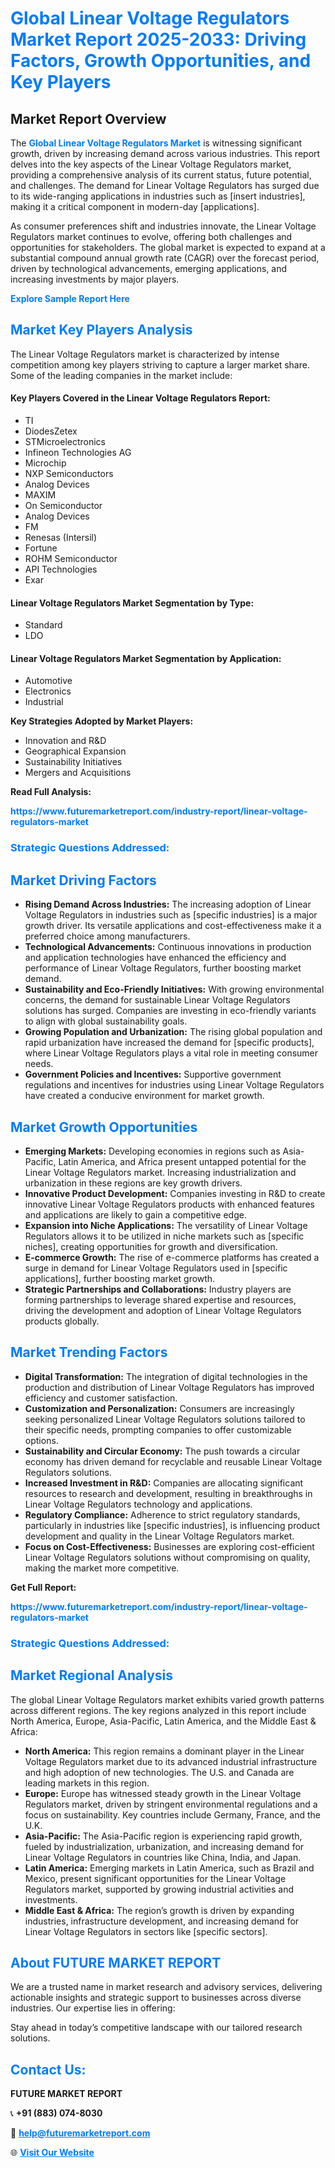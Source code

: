 <h1 style="color: #007BFF;">Global Linear Voltage Regulators Market Report 2025-2033: Driving Factors, Growth Opportunities, and Key Players</h1>

<section id="overview">
<h2>Market Report Overview</h2>
<p>The <a href="https://www.futuremarketreport.com/industry-report/linear-voltage-regulators-market" style="color: #007BFF; text-decoration: none;"><strong>Global Linear Voltage Regulators Market</strong></a> is witnessing significant growth, driven by increasing demand across various industries. This report delves into the key aspects of the Linear Voltage Regulators market, providing a comprehensive analysis of its current status, future potential, and challenges. The demand for Linear Voltage Regulators has surged due to its wide-ranging applications in industries such as [insert industries], making it a critical component in modern-day [applications].</p>
<p>As consumer preferences shift and industries innovate, the Linear Voltage Regulators market continues to evolve, offering both challenges and opportunities for stakeholders. The global market is expected to expand at a substantial compound annual growth rate (CAGR) over the forecast period, driven by technological advancements, emerging applications, and increasing investments by major players.</p>
</section>

<section id="overview">
<p><a href="https://www.futuremarketreport.com/request-sample/reportId=75233" style="color: #007BFF; text-decoration: none;"><strong>Explore Sample Report Here</strong></a></p>
</section>

<section id="key-players">
<h2 style="color: #007BFF;">Market Key Players Analysis</h2>
<p>The Linear Voltage Regulators market is characterized by intense competition among key players striving to capture a larger market share. Some of the leading companies in the market include:</p>
<h4>Key Players Covered in the Linear Voltage Regulators Report:</h4>
<ul><li>TI</li><li>DiodesZetex</li><li>STMicroelectronics</li><li>Infineon Technologies AG</li><li>Microchip</li><li>NXP Semiconductors</li><li>Analog Devices</li><li>MAXIM</li><li>On Semiconductor</li><li>Analog Devices</li><li>FM</li><li>Renesas (Intersil)</li><li>Fortune</li><li>ROHM Semiconductor</li><li>API Technologies</li><li>Exar</li></ul>
<h4>Linear Voltage Regulators Market Segmentation by Type:</h4>
<ul><li>Standard</li><li>LDO</li></ul>

<h4>Linear Voltage Regulators Market Segmentation by Application:</h4>
<ul><li>Automotive</li><li>Electronics</li><li>Industrial</li></ul>
<p><strong>Key Strategies Adopted by Market Players:</strong></p>
<ul>
<li>Innovation and R&D</li>
<li>Geographical Expansion</li>
<li>Sustainability Initiatives</li>
<li>Mergers and Acquisitions</li>
</ul>
</section>

<section>
<p><strong>Read Full Analysis: </strong></p><a href="https://www.futuremarketreport.com/industry-report/linear-voltage-regulators-market" style="color: #007BFF; text-decoration: none;"><strong>https://www.futuremarketreport.com/industry-report/linear-voltage-regulators-market</strong></a>
<h3 style="color: #007BFF;">Strategic Questions Addressed:</h3>
</section>

<section id="driving-factors">
<h2 style="color: #007BFF;">Market Driving Factors</h2>
<ul>
<li><strong>Rising Demand Across Industries:</strong> The increasing adoption of Linear Voltage Regulators in industries such as [specific industries] is a major growth driver. Its versatile applications and cost-effectiveness make it a preferred choice among manufacturers.</li>
<li><strong>Technological Advancements:</strong> Continuous innovations in production and application technologies have enhanced the efficiency and performance of Linear Voltage Regulators, further boosting market demand.</li>
<li><strong>Sustainability and Eco-Friendly Initiatives:</strong> With growing environmental concerns, the demand for sustainable Linear Voltage Regulators solutions has surged. Companies are investing in eco-friendly variants to align with global sustainability goals.</li>
<li><strong>Growing Population and Urbanization:</strong> The rising global population and rapid urbanization have increased the demand for [specific products], where Linear Voltage Regulators plays a vital role in meeting consumer needs.</li>
<li><strong>Government Policies and Incentives:</strong> Supportive government regulations and incentives for industries using Linear Voltage Regulators have created a conducive environment for market growth.</li>
</ul>
</section>

<section id="growth-opportunities">
<h2 style="color: #007BFF;">Market Growth Opportunities</h2>
<ul>
<li><strong>Emerging Markets:</strong> Developing economies in regions such as Asia-Pacific, Latin America, and Africa present untapped potential for the Linear Voltage Regulators market. Increasing industrialization and urbanization in these regions are key growth drivers.</li>
<li><strong>Innovative Product Development:</strong> Companies investing in R&D to create innovative Linear Voltage Regulators products with enhanced features and applications are likely to gain a competitive edge.</li>
<li><strong>Expansion into Niche Applications:</strong> The versatility of Linear Voltage Regulators allows it to be utilized in niche markets such as [specific niches], creating opportunities for growth and diversification.</li>
<li><strong>E-commerce Growth:</strong> The rise of e-commerce platforms has created a surge in demand for Linear Voltage Regulators used in [specific applications], further boosting market growth.</li>
<li><strong>Strategic Partnerships and Collaborations:</strong> Industry players are forming partnerships to leverage shared expertise and resources, driving the development and adoption of Linear Voltage Regulators products globally.</li>
</ul>
</section>

<section id="trending-factors">
<h2 style="color: #007BFF;">Market Trending Factors</h2>
<ul>
<li><strong>Digital Transformation:</strong> The integration of digital technologies in the production and distribution of Linear Voltage Regulators has improved efficiency and customer satisfaction.</li>
<li><strong>Customization and Personalization:</strong> Consumers are increasingly seeking personalized Linear Voltage Regulators solutions tailored to their specific needs, prompting companies to offer customizable options.</li>
<li><strong>Sustainability and Circular Economy:</strong> The push towards a circular economy has driven demand for recyclable and reusable Linear Voltage Regulators solutions.</li>
<li><strong>Increased Investment in R&D:</strong> Companies are allocating significant resources to research and development, resulting in breakthroughs in Linear Voltage Regulators technology and applications.</li>
<li><strong>Regulatory Compliance:</strong> Adherence to strict regulatory standards, particularly in industries like [specific industries], is influencing product development and quality in the Linear Voltage Regulators market.</li>
<li><strong>Focus on Cost-Effectiveness:</strong> Businesses are exploring cost-efficient Linear Voltage Regulators solutions without compromising on quality, making the market more competitive.</li>
</ul>
</section>

<section>
<p><strong>Get Full Report: </strong></p><a href="https://www.futuremarketreport.com/industry-report/linear-voltage-regulators-market" style="color: #007BFF; text-decoration: none;"><strong>https://www.futuremarketreport.com/industry-report/linear-voltage-regulators-market</strong></a>
<h3 style="color: #007BFF;">Strategic Questions Addressed:</h3>
</section>


<section id="regional-analysis">
<h2 style="color: #007BFF;">Market Regional Analysis</h2>
<p>The global Linear Voltage Regulators market exhibits varied growth patterns across different regions. The key regions analyzed in this report include North America, Europe, Asia-Pacific, Latin America, and the Middle East & Africa:</p>
<ul>
<li><strong>North America:</strong> This region remains a dominant player in the Linear Voltage Regulators market due to its advanced industrial infrastructure and high adoption of new technologies. The U.S. and Canada are leading markets in this region.</li>
<li><strong>Europe:</strong> Europe has witnessed steady growth in the Linear Voltage Regulators market, driven by stringent environmental regulations and a focus on sustainability. Key countries include Germany, France, and the U.K.</li>
<li><strong>Asia-Pacific:</strong> The Asia-Pacific region is experiencing rapid growth, fueled by industrialization, urbanization, and increasing demand for Linear Voltage Regulators in countries like China, India, and Japan.</li>
<li><strong>Latin America:</strong> Emerging markets in Latin America, such as Brazil and Mexico, present significant opportunities for the Linear Voltage Regulators market, supported by growing industrial activities and investments.</li>
<li><strong>Middle East & Africa:</strong> The region’s growth is driven by expanding industries, infrastructure development, and increasing demand for Linear Voltage Regulators in sectors like [specific sectors].</li>
</ul>
</section>

<footer>
<h2 style="color: #007BFF;">About FUTURE MARKET REPORT</h2>
<p>We are a trusted name in market research and advisory services, delivering actionable insights and strategic support to businesses across diverse industries. Our expertise lies in offering:</p>

<p>Stay ahead in today’s competitive landscape with our tailored research solutions.</p>

<h2 style="color: #007BFF;">Contact Us:</h2>
<p><strong>FUTURE MARKET REPORT</strong></p>
<p>📞 <strong>+91 (883) 074-8030</strong></p>
<p>📧 <strong><a href="mailto:help@futuremarketreport.com" style="color: #007BFF;">help@futuremarketreport.com</a></strong></p>
<p>🌐 <strong><a href="https://www.futuremarketreport.com/" style="color: #007BFF;">Visit Our Website</a></strong></p>
</footer>